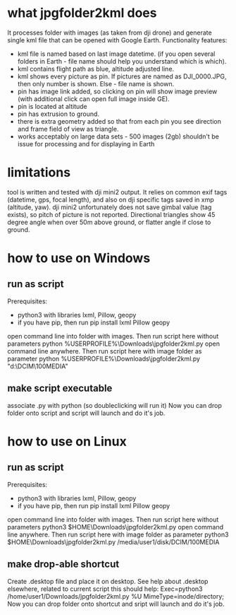 # what jpgfolder2kml does
It processes folder with images (as taken from dji drone) and generate single kml file that can be opened with Google Earth. 
Functionality features:
- kml file is named based on last image datetime. (if you open several folders in Earth - file name should help you understand which is which). 
- kml contains flight path as blue, altitude adjusted line. 
- kml shows every picture as pin. If pictures are named as DJI_0000.JPG, then only number is shown. Else - file name is shown. 
- pin has image link added, so clicking on pin will show image preview (with additional click can open full image inside GE). 
- pin is located at altitude
- pin has extrusion to ground. 
- there is extra geometry added so that from each pin you see direction and frame field of view as triangle. 
- works acceptably on large data sets - 500 images (2gb) shouldn't be issue for processing and for displaying in Earth 

# limitations
tool is written and tested with dji mini2 output. It relies on common exif tags (datetime, gps, focal length), and also on dji specific tags saved in xmp (altitude, yaw). 
dji mini2 unfortunately does not save gimbal value (tag exists), so pitch of picture is not reported. Directional triangles show 45 degree angle when over 50m above ground, or flatter angle if close to ground. 

# how to use on Windows
## run as script
Prerequisites:
- python3 with libraries lxml, Pillow, geopy
- if you have pip, then run
    pip install lxml Pillow geopy

open command line into folder with images. Then run script here without parameters 
    python %USERPROFILE%\Downloads\jpgfolder2kml.py 
open command line anywhere. Then run script here with image folder as parameter
    python %USERPROFILE%\Downloads\jpgfolder2kml.py "d:\DCIM\100MEDIA"

## make script executable
associate .py with python (so doubleclicking will run it)
Now you can drop folder onto script and script will launch and do it's job. 

# how to use on Linux
## run as script
Prerequisites:
- python3 with libraries lxml, Pillow, geopy
- if you have pip, then run
    pip install lxml Pillow geopy

open command line into folder with images. Then run script here without parameters 
    python3 $HOME\Downloads\jpgfolder2kml.py 
open command line anywhere. Then run script here with image folder as parameter
    python3 $HOME\Downloads\jpgfolder2kml.py /media/user1/disk/DCIM/100MEDIA

## make drop-able shortcut
Create .desktop file and place it on desktop. 
See help about .desktop elsewhere, related to current script this should help: 
    Exec=python3 /home/user1/Downloads/jpgfolder2kml.py %U
    MimeType=inode/directory;
Now you can drop folder onto shortcut and sript will launch and do it's job. 

